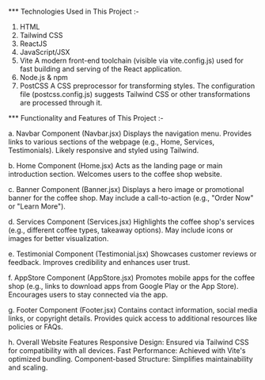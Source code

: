 *** Technologies Used in This Project :-

1. HTML
2. Tailwind CSS
3. ReactJS
4. JavaScript/JSX
5. Vite
A modern front-end toolchain (visible via vite.config.js) used for fast building and serving of the React application.
6. Node.js & npm
7. PostCSS
A CSS preprocessor for transforming styles. The configuration file (postcss.config.js) suggests Tailwind CSS or other transformations are processed through it.



*** Functionality and Features of This Project :-

a. Navbar Component (Navbar.jsx)
Displays the navigation menu.
Provides links to various sections of the webpage (e.g., Home, Services, Testimonials).
Likely responsive and styled using Tailwind.

b. Home Component (Home.jsx)
Acts as the landing page or main introduction section.
Welcomes users to the coffee shop website.

c. Banner Component (Banner.jsx)
Displays a hero image or promotional banner for the coffee shop.
May include a call-to-action (e.g., "Order Now" or "Learn More").

d. Services Component (Services.jsx)
Highlights the coffee shop's services (e.g., different coffee types, takeaway options).
May include icons or images for better visualization.

e. Testimonial Component (Testimonial.jsx)
Showcases customer reviews or feedback.
Improves credibility and enhances user trust.

f. AppStore Component (AppStore.jsx)
Promotes mobile apps for the coffee shop (e.g., links to download apps from Google Play or the App Store).
Encourages users to stay connected via the app.

g. Footer Component (Footer.jsx)
Contains contact information, social media links, or copyright details.
Provides quick access to additional resources like policies or FAQs.

h. Overall Website Features
Responsive Design: Ensured via Tailwind CSS for compatibility with all devices.
Fast Performance: Achieved with Vite's optimized bundling.
Component-based Structure: Simplifies maintainability and scaling.
